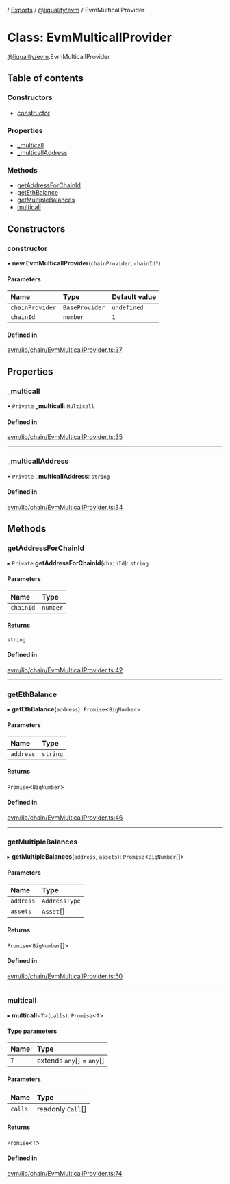 [](../README.md) / [Exports](../modules.md) / [@liquality/evm](../modules/liquality_evm.md) / EvmMulticallProvider

# Class: EvmMulticallProvider

[@liquality/evm](../modules/liquality_evm.md).EvmMulticallProvider

## Table of contents

### Constructors

- [constructor](liquality_evm.EvmMulticallProvider.md#constructor)

### Properties

- [\_multicall](liquality_evm.EvmMulticallProvider.md#_multicall)
- [\_multicallAddress](liquality_evm.EvmMulticallProvider.md#_multicalladdress)

### Methods

- [getAddressForChainId](liquality_evm.EvmMulticallProvider.md#getaddressforchainid)
- [getEthBalance](liquality_evm.EvmMulticallProvider.md#getethbalance)
- [getMultipleBalances](liquality_evm.EvmMulticallProvider.md#getmultiplebalances)
- [multicall](liquality_evm.EvmMulticallProvider.md#multicall)

## Constructors

### constructor

• **new EvmMulticallProvider**(`chainProvider`, `chainId?`)

#### Parameters

| Name | Type | Default value |
| :------ | :------ | :------ |
| `chainProvider` | `BaseProvider` | `undefined` |
| `chainId` | `number` | `1` |

#### Defined in

[evm/lib/chain/EvmMulticallProvider.ts:37](https://github.com/liquality/chainabstractionlayer/blob/c190aa67/packages/evm/lib/chain/EvmMulticallProvider.ts#L37)

## Properties

### \_multicall

• `Private` **\_multicall**: `Multicall`

#### Defined in

[evm/lib/chain/EvmMulticallProvider.ts:35](https://github.com/liquality/chainabstractionlayer/blob/c190aa67/packages/evm/lib/chain/EvmMulticallProvider.ts#L35)

___

### \_multicallAddress

• `Private` **\_multicallAddress**: `string`

#### Defined in

[evm/lib/chain/EvmMulticallProvider.ts:34](https://github.com/liquality/chainabstractionlayer/blob/c190aa67/packages/evm/lib/chain/EvmMulticallProvider.ts#L34)

## Methods

### getAddressForChainId

▸ `Private` **getAddressForChainId**(`chainId`): `string`

#### Parameters

| Name | Type |
| :------ | :------ |
| `chainId` | `number` |

#### Returns

`string`

#### Defined in

[evm/lib/chain/EvmMulticallProvider.ts:42](https://github.com/liquality/chainabstractionlayer/blob/c190aa67/packages/evm/lib/chain/EvmMulticallProvider.ts#L42)

___

### getEthBalance

▸ **getEthBalance**(`address`): `Promise`<`BigNumber`\>

#### Parameters

| Name | Type |
| :------ | :------ |
| `address` | `string` |

#### Returns

`Promise`<`BigNumber`\>

#### Defined in

[evm/lib/chain/EvmMulticallProvider.ts:46](https://github.com/liquality/chainabstractionlayer/blob/c190aa67/packages/evm/lib/chain/EvmMulticallProvider.ts#L46)

___

### getMultipleBalances

▸ **getMultipleBalances**(`address`, `assets`): `Promise`<`BigNumber`[]\>

#### Parameters

| Name | Type |
| :------ | :------ |
| `address` | `AddressType` |
| `assets` | `Asset`[] |

#### Returns

`Promise`<`BigNumber`[]\>

#### Defined in

[evm/lib/chain/EvmMulticallProvider.ts:50](https://github.com/liquality/chainabstractionlayer/blob/c190aa67/packages/evm/lib/chain/EvmMulticallProvider.ts#L50)

___

### multicall

▸ **multicall**<`T`\>(`calls`): `Promise`<`T`\>

#### Type parameters

| Name | Type |
| :------ | :------ |
| `T` | extends `any`[] = `any`[] |

#### Parameters

| Name | Type |
| :------ | :------ |
| `calls` | readonly `Call`[] |

#### Returns

`Promise`<`T`\>

#### Defined in

[evm/lib/chain/EvmMulticallProvider.ts:74](https://github.com/liquality/chainabstractionlayer/blob/c190aa67/packages/evm/lib/chain/EvmMulticallProvider.ts#L74)
